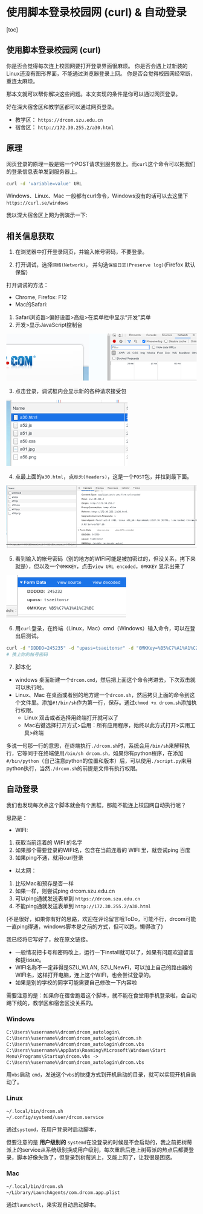 # 使用脚本登录校园网 (curl) & 自动登录
[toc]

## 使用脚本登录校园网 (curl)
你是否会觉得每次连上校园网要打开登录界面很麻烦。
你是否会遇上过新装的Linux还没有图形界面，不能通过浏览器登录上网。
你是否会觉得校园网经常断，重连太麻烦。

那本文就可以帮你解决这些问题。本文实现的条件是你可以通过网页登录。

好在深大宿舍区和教学区都可以通过网页登录。
* 教学区： `https://drcom.szu.edu.cn`
* 宿舍区： `http://172.30.255.2/a30.html`


## 原理
网页登录的原理一般是贴一个POST请求到服务器上。而`curl`这个命令可以把我们的登录信息表单发到服务器上。

```sh
curl -d 'variable=value' URL
```

Windows、Linux、Mac 一般都有curl命令，Windows没有的话可以去这里下 `https://curl.se/windows`

我以深大宿舍区上网为例演示一下:

## 相关信息获取
1. 在浏览器中打开登录网页，并输入帐号密码，不要登录。

2. 打开调试，选择`网络(Network)`， 并勾选`保留日志(Preserve log)`(Firefox 默认保留)

打开调试的方法：

* Chrome, Firefox: F12
* Mac的Safari:
1. Safari浏览器>偏好设置>高级>在菜单栏中显示“开发”菜单
2. 开发>显示JavaScript控制台

![2](./figures/1.fn12_preserve_log.png)

3. 点击登录，调试框内会显示新的各种请求接受包

![3](./figures/2.after_login.png)

4. 点最上面的`a30.html`，点`标头(Headers)`，这是一个`POST`包，并拉到最下面。

![4](./figures/3.pull_to_end.png)

5. 看到输入的帐号密码（别的地方的WIFI可能是被加密过的，但没关系，拷下来就是），但以及一个`0MKKEY`，点击`view URL encoded`，`0MKKEY` 显示出来了

![5](./figures/4.click_view_url_encoded.png)

6. 用`curl`登录，在终端（Linux，Mac）cmd（Windows）输入命令，可以在登出后测试。

```sh
curl -d "DDDDD=245235" -d "upass=tsaeitonsr" -d "0MKKey=%B5%C7%A1%A1%C2%BC" http://172.30.255.2/a30.html
# 换上你的帐号密码
```

7. 脚本化
* windows 桌面新建一个`drcom.cmd`，然后把上面这个命令拷进去，下次双击就可以执行啦。
* Linux、Mac 在桌面或者别的地方建一个`drcom.sh`，然后拷贝上面的命令到这个文件里。添加`#!/bin/sh`作为第一行，保存。通过`chmod +x drcom.sh`添加执行权限。
    + Linux 双击或者选择用终端打开就可以了
    + Mac右键选择打开方式>启用：所有应用程序，始终以此方式打开>实用工具>终端

多说一句那一行的意思，在终端执行`./drcom.sh`时，系统会用`/bin/sh`来解释执行，它等同于在终端使用`/bin/sh drcom.sh`，如果你有python程序，在添加`#/bin/python`（自己注意python的位置和版本）后，可以使用`./script.py`来用python执行，当然`./drcom.sh`的前提是文件有执行权限。


## 自动登录
我们也发现每次点这个脚本就会有个黑框，那能不能连上校园网自动执行呢？

思路是：
* WIFI:
1. 获取当前连着的 WIFI 的名字
2. 如果那个需要登录的WIFI名，包含在当前连着的 WIFI 里，就尝试ping 百度
3. 如果ping不通，就用curl登录

* 以太网：
1. 比较Mac和预存是否一样
2. 如果一样，则尝试ping drcom.szu.edu.cn
3. 可以ping通就发送表单到 `https://drcom.szu.edu.cn`
4. 不能ping通就发送表单到 `http://172.30.255.2/a30.html`

(不是很好，如果你有好的思路，欢迎在评论留言哦ToDo，可能不行，drcom可能一直ping得通，windows脚本是之前的方式，但可以跑，懒得改了)

我已经将它写好了，放在原文链接。
* 一般情况把卡号和密码改上，运行一下install就可以了，如果有问题欢迎留言和提issue。
* WIFI名称不一定非得是SZU_WLAN, SZU_NewFi，可以加上自己的路由器的WIFI名，这样打开电脑，连上这个WIFI，也会尝试登录的。
* 如果是别的学校的同学可能需要自己修改一下内容啦

需要注意的是：如果你在宿舍跑着这个脚本，就不能在食堂用手机登录啦，会自动踢下线的，教学区和宿舍区没关系的。

### Windows
```
C:\Users\%username%\drcom\drcom_autologin\
C:\Users\%username%\drcom\drcom_autologin\drcom.sh
C:\Users\%username%\drcom\drcom_autologin\drcom.vbs
C:\Users\%username%\AppData\Roaming\Microsoft\Windows\Start Menu\Programs\Startup\drcom.vbs -> C:\Users\%username%\drcom\drcom_autologin\drcom.vbs
```

用`vbs`启动 `cmd`，发送这个`vbs`的快捷方式到开机启动的目录，就可以实现开机自启动了。

### Linux
```
~/.local/bin/drcom.sh
~/.config/systemd/user/drcom.service
```

通过`systemd`，在用户登录时启动脚本，

但要注意的是 **用户级别的** `systemd`在没登录的时候是不会启动的，我之前把树莓派上的service从系统级别换成用户级别，每次重启后连上树莓派的热点后都要登录，脚本好像失效了，但登录到树莓派上，又能上网了，让我很是困惑。

### Mac
```
~/.local/bin/drcom.sh
~/Library/LaunchAgents/com.drcom.app.plist
```

通过`launchctl`，来实现自动启动脚本。
